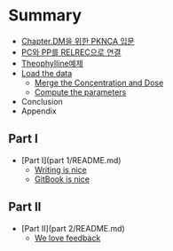 # Summary

* [Chapter.DM을 위한 PKNCA 입문](README.md)
* [PC와 PP를 RELREC으로 연결](computing_nca_parameters_for_theophylline/pcc640_pp_b97crelrec_c73c_b85c_c5f0_acb0.md)
* [Theophylline예제](computing_nca_parameters_for_theophylline/README.md)
* [Load the data](load_the_data.md)
   * [Merge the Concentration and Dose](merge_the_concentration_and_dose.md)
   * [Compute the parameters](compute_the_parameters.md)
* Conclusion
* Appendix


## Part I

* [Part I](part 1/README.md)
    * [Writing is nice](part1/README.md#writing)
    * [GitBook is nice](part1/README.md#gitbook)

## Part II

* [Part II](part 2/README.md)
    * [We love feedback](part2/README.md#feedback)